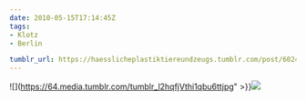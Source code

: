 ```yaml
---
date: 2010-05-15T17:14:45Z
tags:
- Klotz
- Berlin

tumblr_url: https://haesslicheplastiktiereundzeugs.tumblr.com/post/602407604
---
```

![](https://64.media.tumblr.com/tumblr_l2hqfjVthi1qbu6ttjpg" >}}![](https://64.media.tumblr.com/tumblr_l2hqg6gU5U1qbu6tt.jpg)

